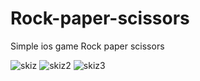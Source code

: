# Rock-paper-scissors
Simple ios game Rock paper scissors

<p><img src="https://i.ibb.co/9sRR9YJ/skiz.png" alt="skiz" border="0">
<img src="https://i.ibb.co/kSCRDHz/skiz2.png" alt="skiz2" border="0">
<img src="https://i.ibb.co/cr7W118/skiz3.png" alt="skiz3" border="0"></p>
